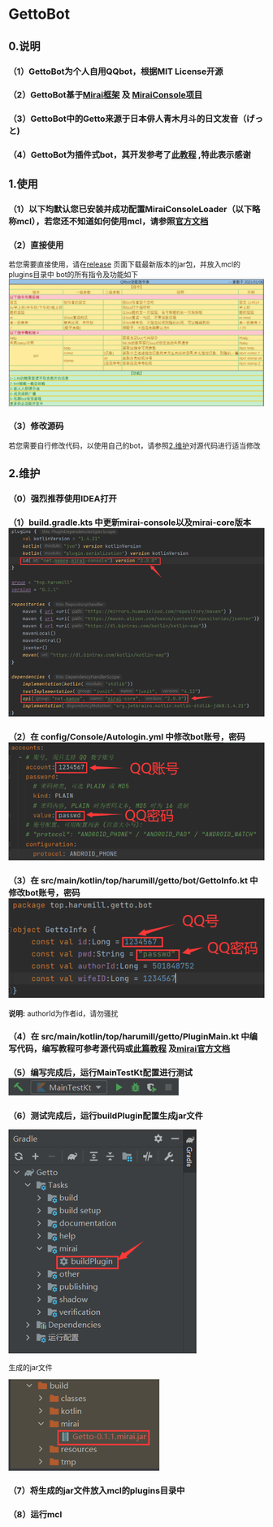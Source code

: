 # GettoBot
## 0.说明
### （1）GettoBot为个人自用QQbot，根据MIT License开源
### （2）GettoBot基于[Mirai框架](https://github.com/mamoe/mirai) 及 [MiraiConsole项目](https://github.com/mamoe/mirai-console)
### （3）GettoBot中的Getto来源于日本俳人青木月斗的日文发音（げっと)
### （4）GettoBot为插件式bot，其开发参考了[此教程](https://blog.csdn.net/qq_40832960/article/details/111830412?utm_medium=distribute.pc_relevant.none-task-blog-baidujs_title-3&spm=1001.2101.3001.4242) ,特此表示感谢
## 1.使用
### （1）以下均默认您已安装并成功配置MiraiConsoleLoader（以下略称mcl），若您还不知道如何使用mcl，请参照[官方文档](https://github.com/mamoe/mirai-console/blob/master/docs/Run.md)
### （2）直接使用
若您需要直接使用，请在[release](https://github.com/Mill413/GettoBot/releases) 页面下载最新版本的jar包，并放入mcl的plugins目录中
bot的所有指令及功能如下![帮助文档](doc/help.png)

### （3）修改源码
若您需要自行修改代码，以使用自己的bot，请参照[2.维护](#2.维护)对源代码进行适当修改
## 2.维护
### （0）强烈推荐使用IDEA打开
### （1）build.gradle.kts 中更新mirai-console以及mirai-core版本![img.png](doc/img.png)
### （2）在 config/Console/Autologin.yml 中修改bot账号，密码![img.png](doc/img2.png)
### （3）在 src/main/kotlin/top/harumill/getto/bot/GettoInfo.kt 中修改bot账号，密码![img.png](doc/img3.png)
**说明:** authorId为作者id，请勿骚扰
### （4）在 src/main/kotlin/top/harumill/getto/PluginMain.kt 中编写代码，编写教程可参考源代码或[此篇教程](https://blog.csdn.net/qq_40832960/article/details/111830412?utm_medium=distribute.pc_relevant.none-task-blog-baidujs_title-3&spm=1001.2101.3001.4242) 及[mirai官方文档](https://github.com/mamoe/mirai/blob/dev/docs/README.md)
### （5）编写完成后，运行MainTestKt配置进行测试![img_1.png](doc/img5.png)
### （6）测试完成后，运行buildPlugin配置生成jar文件
![img.png](doc/img6.png)

生成的jar文件

![img_1.png](doc/img7.png)
### （7）将生成的jar文件放入mcl的plugins目录中
### （8）运行mcl
